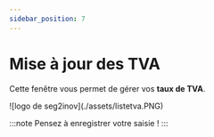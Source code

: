 ```yaml
---
sidebar_position: 7
---
```


# Mise à jour des TVA

Cette fenêtre vous permet de gérer vos **taux de TVA**. 

<div className="contenaireImg">
    ![logo de seg2inov](./assets/listetva.PNG)
    </div>

:::note
Pensez à enregistrer votre saisie !
:::